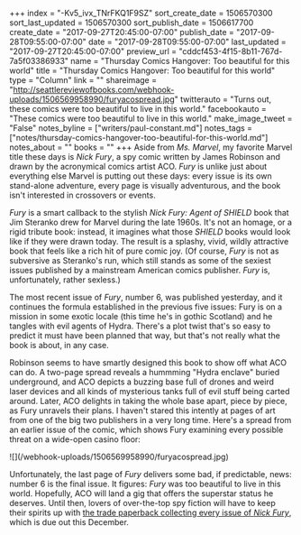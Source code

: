 +++
index = "-Kv5_ivx_TNrFKQ1F9SZ"
sort_create_date = 1506570300
sort_last_updated = 1506570300
sort_publish_date = 1506617700
create_date = "2017-09-27T20:45:00-07:00"
publish_date = "2017-09-28T09:55:00-07:00"
date = "2017-09-28T09:55:00-07:00"
last_updated = "2017-09-27T20:45:00-07:00"
preview_url = "cddcf453-4f15-8b11-767d-7a5f03386933"
name = "Thursday Comics Hangover: Too beautiful for this world"
title = "Thursday Comics Hangover: Too beautiful for this world"
type = "Column"
link = ""
shareimage = "http://seattlereviewofbooks.com/webhook-uploads/1506569958990/furyacospread.jpg"
twitterauto = "Turns out, these comics were too beautiful to live in this world."
facebookauto = "These comics were too beautiful to live in this world."
make_image_tweet = "False"
notes_byline = ["writers/paul-constant.md"]
notes_tags = ["notes/thursday-comics-hangover-too-beautiful-for-this-world.md"]
notes_about = ""
books = ""
+++
Aside from *Ms. Marvel*, my favorite Marvel title these days is *Nick Fury*, a spy comic written by James Robinson and drawn by the acronymical comics artist ACO. *Fury* is unlike just about everything else Marvel is putting out these days: every issue is its own stand-alone adventure, every page is visually adventurous, and the book isn't interested in crossovers or events.

*Fury* is a smart callback to the stylish *Nick Fury: Agent of SHIELD* book that Jim Steranko drew for Marvel during the late 1960s. It's not an homage, or a rigid tribute book: instead, it imagines what those *SHIELD* books would look like if they were drawn today. The result is a splashy, vivid, wildly attractive book that feels like a rich hit of pure comic joy. (Of course, *Fury* is not as subversive as Steranko's run, which still stands as some of the sexiest issues published by a mainstream American comics publisher. *Fury* is, unfortunately, rather sexless.)

The most recent issue of *Fury*, number 6, was published yesterday, and it continues the formula established in the previous five issues: Fury is on a mission in some exotic locale (this time he's in gothic Scotland) and he tangles with evil agents of Hydra. There's a plot twist that's so easy to predict it must have been planned that way, but that's not really what the book is about, in any case. 

Robinson seems to have smartly designed this book to show off what ACO can do. A two-page spread reveals a hummming "Hydra enclave" buried underground, and ACO depicts a buzzing base full of drones and weird laser devices and all kinds of mysterious tanks full of evil stuff being carted around. Later, ACO delights in taking the whole base apart, piece by piece, as Fury unravels their plans. I haven't stared this intently at pages of art from one of the big two publishers in a very long time. Here's a spread from an earlier issue of the comic, which shows Fury examining every possible threat on a wide-open casino floor:

<p class="image">![](/webhook-uploads/1506569958990/furyacospread.jpg)</p>

Unfortunately, the last page of *Fury* delivers some bad, if predictable, news: number 6 is the final issue. It figures: *Fury* was too beautiful to live in this world. Hopefully, ACO will land a gig that offers the superstar status he deserves. Until then, lovers of over-the-top spy fiction will have to keep their spirits up with [the trade paperback collecting every issue of *Nick Fury*](https://www.indiebound.org/book/9781302904869), which is due out this December.